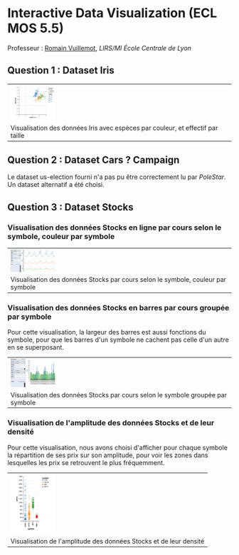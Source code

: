 # Interactive Data Visualization (ECL MOS 5.5)

Professeur : [Romain Vuillemot](http://www.ec-lyon.fr/contacts/romain-vuillemot), *LIRS/MI École Centrale de Lyon*

## Question 1 : Dataset Iris

<table border="0">
  <tr>
    <td>
      <img src="img/irisViz.png" style="width: 100px;">
    </td>
  </tr>
  <tr>
    <td>
      Visualisation des données Iris avec espèces par couleur, et effectif par taille
    </td>
  </tr>
</table>

## Question 2 : Dataset Cars ? Campaign

Le dataset us-election fourni n'a pas pu être correctement lu par *PoleStar*. Un dataset alternatif a été choisi.

## Question 3 : Dataset Stocks

### Visualisation des données Stocks en ligne par cours selon le symbole, couleur par symbole

<table border="0">
  <tr>
    <td>
      <img src="img/multLineStocks.png" style="width: 100px;">
    </td>
  </tr>
  <tr>
    <td>
      Visualisation des données Stocks par cours selon le symbole, couleur par symbole
    </td>
  </tr>
</table>

### Visualisation des données Stocks en barres par cours groupée par symbole

Pour cette visualisation, la largeur des barres est aussi fonctions du symbole, pour que les barres d'un symbole ne cachent pas celle d'un autre en se superposant.

<table border="0">
  <tr>
    <td>
      <img src="img/SizeColorStocks.png" style="width: 100px;">
    </td>
  </tr>
  <tr>
    <td>
      Visualisation des données Stocks par cours selon le symbole groupée par symbole
    </td>
  </tr>
</table>

### Visualisation de l'amplitude des données Stocks et de leur densité

Pour cette visualisation, nous avons choisi d'afficher pour chaque symbole la répartition de ses prix sur son amplitude, pour voir les zones dans lesquelles les prix se retrouvent le plus fréquemment.

<table border="0">
  <tr>
    <td>
      <img src="img/AmplStocks.png" style="width: 100px;">
    </td>
  </tr>
  <tr>
    <td>
      Visualisation de l'amplitude des données Stocks et de leur densité
    </td>
  </tr>
</table>
